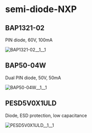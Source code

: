 # semi-diode-NXP

## BAP1321-02
PIN diode, 60V, 100mA

![BAP1321-02__1__1](/preview/images/_semi__DIODE__1__1.png?raw=true) 

## BAP50-04W
Dual PIN diode, 50V, 50mA

![BAP50-04W__1__1](/preview/images/semi-diode-BA__BAV99DW__1__1.png?raw=true) 

## PESD5V0X1ULD
Diode, ESD protection, low capacitance

![PESD5V0X1ULD__1__1](/preview/images/_semi__ZENER__1__1.png?raw=true) 

